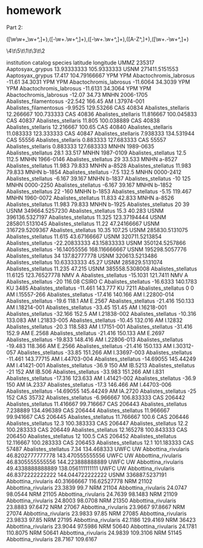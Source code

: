 # homework
 
 
 
Part 2:

([\w\w+\_\w+^\,]+)\,([-\w+\.\w+^\,]+)\,([-\w+\.\w+^\,]+)\,([A-Z^\,]+)\,([\w+\.\-\w+^\,]+)

\4\t\5\t\1\t\3\t\2


institution	catalog	species	latitude	longitude
UMMZ	235317	Aaptosyax_grypus	13.93333333	105.9333333
USNM	271411.5151553	Aaptosyax_grypus	17.417	104.79166667
YPM	YPM	Abactochromis_labrosus	-11.61	34.3031
YPM	YPM	Abactochromis_labrosus	-11.6064	34.3039
YPM	YPM	Abactochromis_labrosus	-11.6131	34.3064
YPM	YPM	Abactochromis_labrosus	-12.07	34.73
MNHN	2006-1705	Abalistes_filamentosus	-22.542	166.45
AM	I.37974-001	Abalistes_filamentosus	-9.9525	129.53266
CAS	40834	Abalistes_stellaris	12.266667	100.733333
CAS	40836	Abalistes_stellaris	11.816667	100.045833
CAS	40837	Abalistes_stellaris	11.805	100.038889
CAS	40838	Abalistes_stellaris	12.216667	100.65
CAS	40840	Abalistes_stellaris	11.083333	123.333333
CAS	40847	Abalistes_stellaris	7.938333	134.531944
CAS	55556	Abalistes_stellaris	0.883333	127.683333
CAS	55557	Abalistes_stellaris	0.883333	127.683333
MNHN	1989-0635	Abalistes_stellatus	28.1	33.517
MNHN	1987-0109	Abalistes_stellatus	12.5	112.5
MNHN	1966-0146	Abalistes_stellatus	29	33.533
MNHN	a-8527	Abalistes_stellatus	11.983	79.833
MNHN	a-8528	Abalistes_stellatus	11.983	79.833
MNHN	b-1854	Abalistes_stellatus	-7.5	132.5
MNHN	0000-2412	Abalistes_stellatus	-6.167	39.167
MNHN	b-1837	Abalistes_stellatus	-10	125
MNHN	0000-2250	Abalistes_stellatus	-6.167	39.167
MNHN	b-1852	Abalistes_stellatus	22	-160
MNHN	b-1853	Abalistes_stellatus	-5.15	119.467
MNHN	1960-0072	Abalistes_stellatus	11.833	42.833
MNHN	a-8526	Abalistes_stellatus	11.983	79.833
MNHN	b-1925	Abalistes_stellatus	20	39
USNM	349664.5257230	Abalistes_stellatus	15.3	40.283
USNM	396136.5327197	Abalistes_stellatus	11.325	123.37194444
USNM	285801.5131045	Abalistes_stellatus	11.22	47.24166667
USNM	316729.5209367	Abalistes_stellatus	10.35	107.25
USNM	285830.5131075	Abalistes_stellatus	11.615	43.67166667
USNM	320711.5213854	Abalistes_stellatus	-22.20833333	43.15833333
USNM	350124.5257866	Abalistes_stellatus	-16.14055556	168.116666667
USNM	195298.5057776	Abalistes_stellatus	34	137.82777778
USNM	320613.5213486	Abalistes_stellatus	10.63333333	45.27
USNM	285829.5131074	Abalistes_stellatus	11.235	47.215
USNM	385558.5308008	Abalistes_stellatus	11.6125	123.76527778
NMV	A	Abalistes_stellatus	-15.1031	121.7411
NMV	A	Abalistes_stellatus	-20	116.08
CSIRO	C	Abalistes_stellatus	-16.6333	140.1783
KU	3485	Abalistes_stellatus	-11.461	143.777
KU	7211	Abalistes_stellatus	0	0
AM	I.15557-266	Abalistes_stellatus	-17.416	140.166
AM	I.22800-014	Abalistes_stellatus	-19.6	118.1
AM	E.2567	Abalistes_stellatus	-21.416	150.133
AM	I.18214-001	Abalistes_stellatus	-33.45	151.45
AM	I.16218-001	Abalistes_stellatus	-32.166	152.5
AM	I.21838-002	Abalistes_stellatus	-10.316	133.083
AM	I.21833-005	Abalistes_stellatus	-10.45	132.016
AM	I.12832	Abalistes_stellatus	-20.3	118.583
AM	I.17151-001	Abalistes_stellatus	-31.416	152.9
AM	E.2568	Abalistes_stellatus	-21.416	150.133
AM	E.2697	Abalistes_stellatus	-19.833	148.416
AM	I.22806-013	Abalistes_stellatus	-19.483	118.366
AM	E.2566	Abalistes_stellatus	-21.416	150.133
AM	I.30312-057	Abalistes_stellatus	-33.85	151.266
AM	I.33697-003	Abalistes_stellatus	-11.461	143.77715
AM	I.44703-004	Abalistes_stellatus	-14.69055	145.44249
AM	I.41421-001	Abalistes_stellatus	-36.9	150
AM	IB.5213	Abalistes_stellatus	-21	152
AM	IB.506	Abalistes_stellatus	-33.983	151.266
AM	I.831	Abalistes_stellatus	-17.316	123.633
AM	I.41421-002	Abalistes_stellatus	-36.9	150
AM	IA.2337	Abalistes_stellatus	-17.3	146.466
AM	I.44703-006	Abalistes_stellatus	-14.69055	145.44249
AM	IA.2720	Abalistes_stellatus	-25	152
CAS	35732	Abalistes_stellatus	-6.966667	106.833333
CAS	206442	Abalistes_stellatus	11.416667	99.716667
CAS	206443	Abalistes_stellatus	7.238889	134.496389
CAS	206444	Abalistes_stellatus	11.966667	99.941667
CAS	206445	Abalistes_stellatus	11.766667	100.6
CAS	206446	Abalistes_stellatus	12.3	100.383333
CAS	206447	Abalistes_stellatus	12.2	100.283333
CAS	206449	Abalistes_stellatus	12.165278	100.843333
CAS	206450	Abalistes_stellatus	12	100.5
CAS	206452	Abalistes_stellatus	12.116667	100.283333
CAS	206453	Abalistes_stellatus	12.1	101.183333
CAS	57487	Abalistes_stellatus	7.34	134.468333
UWFC	UW	Abbottina_rivularis	46.8202777777778	143.470555555556
UWFC	UW	Abbottina_rivularis	46.8305555555556	144.223888888889
UWFC	UW	Abbottina_rivularis	49.4338888888889	138.056111111111
UWFC	UW	Abbottina_rivularis	46.8372222222222	144.044722222222
USNM	336887.5237191	Abbottina_rivularis	40.31666667	116.62527778
NRM	21102	Abbottina_rivularis	23.3839	99.7
NRM	21104	Abbottina_rivularis	24.0747	98.0544
NRM	21105	Abbottina_rivularis	24.7639	98.1483
NRM	21109	Abbottina_rivularis	24.8003	98.0708
NRM	21350	Abbottina_rivularis	23.8883	97.6472
NRM	27067	Abbottina_rivularis	23.9667	97.8667
NRM	27074	Abbottina_rivularis	23.9833	97.85
NRM	27085	Abbottina_rivularis	23.9833	97.85
NRM	27195	Abbottina_rivularis	42.1186	129.4169
NRM	36423	Abbottina_rivularis	23.9044	97.5986
NRM	50640	Abbottina_rivularis	24.1781	110.8075
NRM	50641	Abbottina_rivularis	24.9839	109.3106
NRM	51145	Abbottina_rivularis	28.7167	109.6167

 
